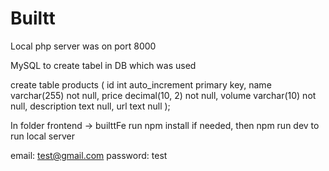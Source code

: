 # Builtt

Local php server was on port 8000

MySQL to create tabel in DB which was used

create table products
(
    id          int auto_increment
        primary key,
    name        varchar(255)   not null,
    price       decimal(10, 2) not null,
    volume      varchar(10)    not null,
    description text           null,
    url         text           null
);

In folder frontend -> builttFe run npm install if needed, then npm run dev to run local server

email: test@gmail.com
password: test
